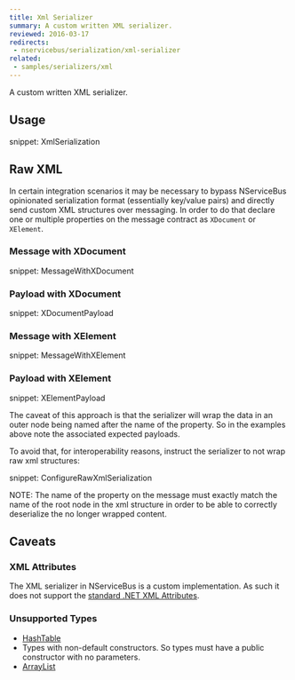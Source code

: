 ```yaml
---
title: Xml Serializer
summary: A custom written XML serializer.
reviewed: 2016-03-17
redirects:
 - nservicebus/serialization/xml-serializer
related:
 - samples/serializers/xml
---
```


A custom written XML serializer.


## Usage

snippet: XmlSerialization


## Raw XML

In certain integration scenarios it may be necessary to bypass NServiceBus opinionated serialization format (essentially key/value pairs) and directly send custom XML structures over messaging. In order to do that declare one or multiple properties on the message contract as `XDocument` or `XElement`.


### Message with XDocument

snippet: MessageWithXDocument


### Payload with XDocument

snippet: XDocumentPayload


### Message with XElement

snippet: MessageWithXElement


### Payload with XElement

snippet: XElementPayload


The caveat of this approach is that the serializer will wrap the data in an outer node being named after the name of the property. So in the examples above note the associated expected payloads.

To avoid that, for interoperability reasons, instruct the serializer to not wrap raw xml structures:

snippet: ConfigureRawXmlSerialization

NOTE: The name of the property on the message must exactly match the name of the root node in the xml structure in order to be able to correctly deserialize the no longer wrapped content.


## Caveats


### XML Attributes

The XML serializer in NServiceBus is a custom implementation. As such it does not support the [standard .NET XML Attributes](https://msdn.microsoft.com/en-us/library/2baksw0z.aspx).


### Unsupported Types

 * [HashTable](https://msdn.microsoft.com/en-us/library/system.collections.hashtable.aspx)
 * Types with non-default constructors. So types must have a public constructor with no parameters.
 * [ArrayList](https://msdn.microsoft.com/en-us/library/system.collections.arraylist.aspx)
